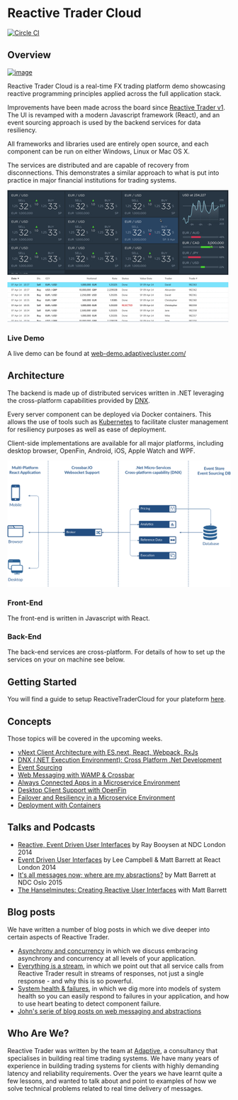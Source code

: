 # Reactive Trader Cloud

[![Circle CI](https://circleci.com/gh/AdaptiveConsulting/ReactiveTraderCloud.svg?style=svg&circle-token=801547883329d22e505634493b58b26fbb742e46)](https://circleci.com/gh/AdaptiveConsulting/ReactiveTraderCloud)

## Overview

[![image](https://raw.githubusercontent.com/AdaptiveConsulting/ReactiveTrader/master/images/adaptive-logo.png)](http://weareadaptive.com/)

Reactive Trader Cloud is a real-time FX trading platform demo showcasing reactive programming principles applied across the full application stack.

Improvements have been made across the board since [Reactive Trader v1](https://github.com/AdaptiveConsulting/ReactiveTrader). The UI is revamped with a modern Javascript framework (React), and an event sourcing approach is used by the backend services for data resiliency.

All frameworks and libraries used are entirely open source, and each component can be run on either Windows, Linux or Mac OS X.

The services are distributed and are capable of recovery from disconnections. This demonstrates a similar approach to what is put into practice in major financial institutions for trading systems.

![image](docs/reactive-trader-design.jpg)

### Live Demo
A live demo can be found at [web-demo.adaptivecluster.com/](http://web-demo.adaptivecluster.com/)

## Architecture

The backend is made up of distributed services written in .NET leveraging the cross-platform capabilities provided by [DNX](https://github.com/aspnet/dnx).

Every server component can be deployed via Docker containers. This allows the use of tools such as [Kubernetes](http://kubernetes.io/) to facilitate cluster management for resiliency purposes as well as ease of deployment.

Client-side implementations are available for all major platforms, including desktop browser, OpenFin, Android, iOS, Apple Watch and WPF.

![Architecture Overview](docs/ArchitectureOverview.png)

### Front-End

The front-end is written in Javascript with React. 

### Back-End

The back-end services are cross-platform. For details of how to set up the services on your on machine see below.

## Getting Started

You will find a guide to setup ReactiveTraderCloud for your plateform [here](docs/setup/getting-started.md).

## Concepts

Those topics will be covered in the upcoming weeks.

+ [vNext Client Architecture with ES.next, React, Webpack, RxJs](docs/articles/vNextClientArchitecture.md)
+ [DNX (.NET Execution Environment): Cross Platform .Net Development](docs/articles/dnx.md)
+ [Event Sourcing](docs/articles/eventSourcing.md)
+ [Web Messaging with WAMP & Crossbar](docs/articles/webMessaging.md)
+ [Always Connected Apps in a Microservice Environment](docs/articles/alwaysConnectedApps.md)
+ [Desktop Client Support with OpenFin](docs/articles/desktopClientWithOpenFin.md)
+ [Failover and Resiliency in a Microservice Environment](docs/articles/failOverAndResiliency.md)
+ [Deployment with Containers](docs/articles/deploymentWithContainers.md)

## Talks and Podcasts

+ [Reactive, Event Driven User Interfaces](https://vimeo.com/113716036) by Ray Booysen at NDC London 2014
+ [Event Driven User Interfaces](https://youtu.be/Tp5mRlHwZ7M) by Lee Campbell & Matt Barrett at React London 2014
+ [It's all messages now; where are my absractions?](http://www.codesleuth.co.uk/notes/ndcoslo2015/Its-all-messages-now;-where-are-my-absractions.html) by Matt Barrett at NDC Oslo 2015
+ [The Hanselminutes: Creating Reactive User Interfaces](http://hanselminutes.com/428/creating-reactive-user-interfaces-with-adaptive-consultings-reactive-trader) with Matt Barrett

## Blog posts

We have written a number of blog posts in which we dive deeper into certain aspects of Reactive Trader.
+ [Asynchrony and concurrency](http://weareadaptive.com/blog/2014/04/18/asynchrony-concurrency/) in which we discuss embracing asynchrony and concurrency at all levels of your application.
+ [Everything is a stream](http://weareadaptive.com/blog/2014/05/05/everything-is-a-stream/), in which we point out that all service calls from Reactive Trader result in streams of responses, not just a single response - and why this is so powerful.
+ [System health & failures](http://weareadaptive.com/blog/2014/06/16/system-health-failures/), in which we dig more into models of system health so you can easily respond to failures in your application, and how to use heart beating to detect component failure.
+ [John's serie of blog posts on web messaging and abstractions](http://weareadaptive.com/blog/2015/06/15/series-of-blog-posts/)

## Who Are We?

Reactive Trader was written by the team at [Adaptive](http://weareadaptive.com/), a consultancy that specialises in building real time trading systems. We have many years of experience in building trading systems for clients with highly demanding latency and reliability requirements. Over the years we have learnt quite a few lessons, and wanted to talk about and point to examples of how we solve technical problems related to real time delivery of messages.

